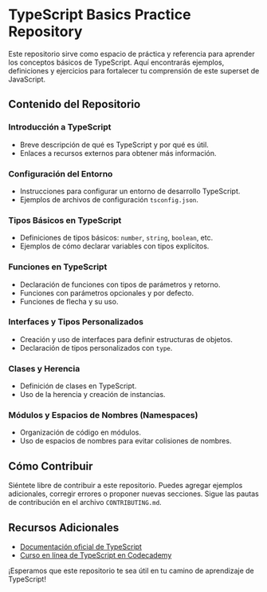 # TypeScript Basics Practice Repository

Este repositorio sirve como espacio de práctica y referencia para aprender los conceptos básicos de TypeScript. Aquí encontrarás ejemplos, definiciones y ejercicios para fortalecer tu comprensión de este superset de JavaScript.

## Contenido del Repositorio

### Introducción a TypeScript

- Breve descripción de qué es TypeScript y por qué es útil.
- Enlaces a recursos externos para obtener más información.

### Configuración del Entorno

- Instrucciones para configurar un entorno de desarrollo TypeScript.
- Ejemplos de archivos de configuración `tsconfig.json`.

### Tipos Básicos en TypeScript

- Definiciones de tipos básicos: `number`, `string`, `boolean`, etc.
- Ejemplos de cómo declarar variables con tipos explícitos.

### Funciones en TypeScript

- Declaración de funciones con tipos de parámetros y retorno.
- Funciones con parámetros opcionales y por defecto.
- Funciones de flecha y su uso.

### Interfaces y Tipos Personalizados

- Creación y uso de interfaces para definir estructuras de objetos.
- Declaración de tipos personalizados con `type`.

### Clases y Herencia

- Definición de clases en TypeScript.
- Uso de la herencia y creación de instancias.

### Módulos y Espacios de Nombres (Namespaces)

- Organización de código en módulos.
- Uso de espacios de nombres para evitar colisiones de nombres.

## Cómo Contribuir

Siéntete libre de contribuir a este repositorio. Puedes agregar ejemplos adicionales, corregir errores o proponer nuevas secciones. Sigue las pautas de contribución en el archivo `CONTRIBUTING.md`.

## Recursos Adicionales

- [Documentación oficial de TypeScript](https://www.typescriptlang.org/)
- [Curso en línea de TypeScript en Codecademy](https://www.codecademy.com/learn/learn-typescript)

¡Esperamos que este repositorio te sea útil en tu camino de aprendizaje de TypeScript!
